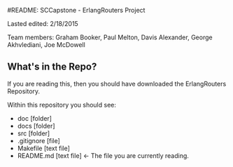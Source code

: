 #README: SCCapstone - ErlangRouters Project

Lasted edited: 2/18/2015

Team members: Graham Booker, Paul Melton, Davis Alexander, George Akhvlediani, Joe McDowell

## What's in the Repo?

If you are reading this, then you should have downloaded the ErlangRouters Repository.

Within this repository you should see:

* doc        [folder]
* docs       [folder]
* src        [folder]
* .gitignore [file]
* Makefile   [text file]
* README.md  [text file] <- The file you are currently reading.
